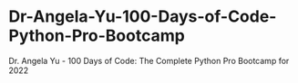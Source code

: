 # Dr-Angela-Yu-100-Days-of-Code-Python-Pro-Bootcamp
Dr. Angela Yu - 100 Days of Code: The Complete Python Pro Bootcamp for 2022
